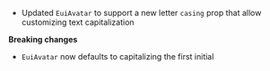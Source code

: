 - Updated `EuiAvatar` to support a new letter `casing` prop that allow customizing text capitalization

**Breaking changes**

- `EuiAvatar` now defaults to capitalizing the first initial
